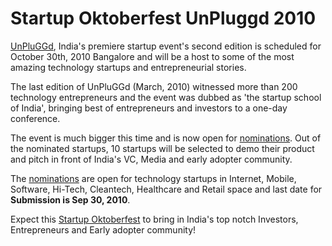 # Startup Oktoberfest UnPluggd 2010

<a href="http://www.unpluggd.org/">UnPluGGd</a>, India's premiere startup event's second edition is scheduled for October 30th, 2010 Bangalore and will be a host to some of the most amazing technology startups and entrepreneurial stories.

The last edition of UnPluGGd (March, 2010) witnessed more than 200 technology entrepreneurs and the event was dubbed as 'the startup school of India', bringing best of entrepreneurs and investors to a one-day conference.

The event is much bigger this time and is now open for <a href="http://www.pluggd.in/unpluggd-2-nomination-form/">nominations</a>. Out of the nominated startups, 10 startups will be selected to demo their product and pitch in front of India's VC, Media and early adopter community.

The <a href="http://www.pluggd.in/unpluggd-2-nomination-form/">nominations</a> are open for technology startups in Internet, Mobile, Software, Hi-Tech, Cleantech, Healthcare and Retail space and last date for <strong>Submission is Sep 30, 2010</strong>. 

Expect this <a href="http://www.unpluggd.org/">Startup Oktoberfest</a>  to bring in India's top notch Investors, Entrepreneurs and Early adopter community!